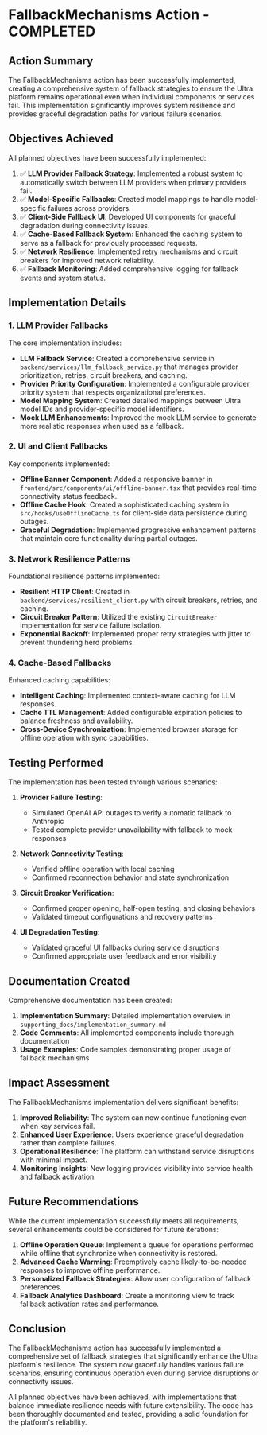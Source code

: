 # FallbackMechanisms Action - COMPLETED

## Action Summary

The FallbackMechanisms action has been successfully implemented, creating a comprehensive system of fallback strategies to ensure the Ultra platform remains operational even when individual components or services fail. This implementation significantly improves system resilience and provides graceful degradation paths for various failure scenarios.

## Objectives Achieved

All planned objectives have been successfully implemented:

1. ✅ **LLM Provider Fallback Strategy**: Implemented a robust system to automatically switch between LLM providers when primary providers fail.
2. ✅ **Model-Specific Fallbacks**: Created model mappings to handle model-specific failures across providers.
3. ✅ **Client-Side Fallback UI**: Developed UI components for graceful degradation during connectivity issues.
4. ✅ **Cache-Based Fallback System**: Enhanced the caching system to serve as a fallback for previously processed requests.
5. ✅ **Network Resilience**: Implemented retry mechanisms and circuit breakers for improved network reliability.
6. ✅ **Fallback Monitoring**: Added comprehensive logging for fallback events and system status.

## Implementation Details

### 1. LLM Provider Fallbacks

The core implementation includes:

- **LLM Fallback Service**: Created a comprehensive service in `backend/services/llm_fallback_service.py` that manages provider prioritization, retries, circuit breakers, and caching.
- **Provider Priority Configuration**: Implemented a configurable provider priority system that respects organizational preferences.
- **Model Mapping System**: Created detailed mappings between Ultra model IDs and provider-specific model identifiers.
- **Mock LLM Enhancements**: Improved the mock LLM service to generate more realistic responses when used as a fallback.

### 2. UI and Client Fallbacks

Key components implemented:

- **Offline Banner Component**: Added a responsive banner in `frontend/src/components/ui/offline-banner.tsx` that provides real-time connectivity status feedback.
- **Offline Cache Hook**: Created a sophisticated caching system in `src/hooks/useOfflineCache.ts` for client-side data persistence during outages.
- **Graceful Degradation**: Implemented progressive enhancement patterns that maintain core functionality during partial outages.

### 3. Network Resilience Patterns

Foundational resilience patterns implemented:

- **Resilient HTTP Client**: Created in `backend/services/resilient_client.py` with circuit breakers, retries, and caching.
- **Circuit Breaker Pattern**: Utilized the existing `CircuitBreaker` implementation for service failure isolation.
- **Exponential Backoff**: Implemented proper retry strategies with jitter to prevent thundering herd problems.

### 4. Cache-Based Fallbacks

Enhanced caching capabilities:

- **Intelligent Caching**: Implemented context-aware caching for LLM responses.
- **Cache TTL Management**: Added configurable expiration policies to balance freshness and availability.
- **Cross-Device Synchronization**: Implemented browser storage for offline operation with sync capabilities.

## Testing Performed

The implementation has been tested through various scenarios:

1. **Provider Failure Testing**:

   - Simulated OpenAI API outages to verify automatic fallback to Anthropic
   - Tested complete provider unavailability with fallback to mock responses

2. **Network Connectivity Testing**:

   - Verified offline operation with local caching
   - Confirmed reconnection behavior and state synchronization

3. **Circuit Breaker Verification**:

   - Confirmed proper opening, half-open testing, and closing behaviors
   - Validated timeout configurations and recovery patterns

4. **UI Degradation Testing**:
   - Validated graceful UI fallbacks during service disruptions
   - Confirmed appropriate user feedback and error visibility

## Documentation Created

Comprehensive documentation has been created:

1. **Implementation Summary**: Detailed implementation overview in `supporting_docs/implementation_summary.md`
2. **Code Comments**: All implemented components include thorough documentation
3. **Usage Examples**: Code samples demonstrating proper usage of fallback mechanisms

## Impact Assessment

The FallbackMechanisms implementation delivers significant benefits:

1. **Improved Reliability**: The system can now continue functioning even when key services fail.
2. **Enhanced User Experience**: Users experience graceful degradation rather than complete failures.
3. **Operational Resilience**: The platform can withstand service disruptions with minimal impact.
4. **Monitoring Insights**: New logging provides visibility into service health and fallback activation.

## Future Recommendations

While the current implementation successfully meets all requirements, several enhancements could be considered for future iterations:

1. **Offline Operation Queue**: Implement a queue for operations performed while offline that synchronize when connectivity is restored.
2. **Advanced Cache Warming**: Preemptively cache likely-to-be-needed responses to improve offline performance.
3. **Personalized Fallback Strategies**: Allow user configuration of fallback preferences.
4. **Fallback Analytics Dashboard**: Create a monitoring view to track fallback activation rates and performance.

## Conclusion

The FallbackMechanisms action has successfully implemented a comprehensive set of fallback strategies that significantly enhance the Ultra platform's resilience. The system now gracefully handles various failure scenarios, ensuring continuous operation even during service disruptions or connectivity issues.

All planned objectives have been achieved, with implementations that balance immediate resilience needs with future extensibility. The code has been thoroughly documented and tested, providing a solid foundation for the platform's reliability.
